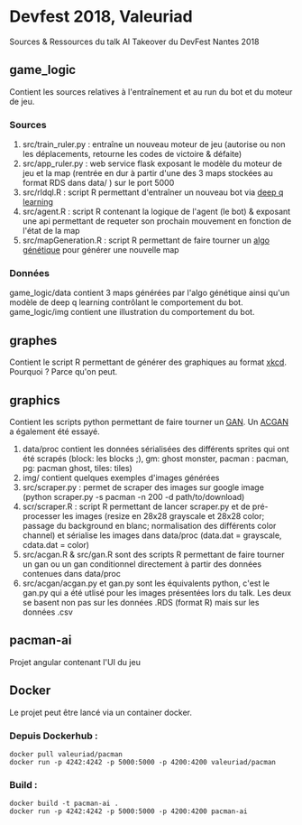 # Devfest 2018, Valeuriad
Sources & Ressources du talk AI Takeover du DevFest Nantes 2018 

## game_logic
Contient les sources relatives à l'entraînement et au run du bot et du moteur de jeu.

### Sources
1. src/train\_ruler.py : entraîne un nouveau moteur de jeu (autorise ou non les déplacements, retourne les codes de victoire & défaite)
2. src/app\_ruler.py : web service flask exposant le modèle du moteur de jeu et la map (rentrée en dur à partir d'une des 3 maps stockées au format RDS dans data/ ) sur le port 5000
3. src/rldql.R : script R permettant d'entraîner un nouveau bot via [deep q learning](https://medium.freecodecamp.org/an-introduction-to-deep-q-learning-lets-play-doom-54d02d8017d8)
4. src/agent.R : script R contenant la logique de l'agent (le bot) & exposant une api permettant de requeter son prochain mouvement en fonction de l'état de la map 
5. src/mapGeneration.R : script R permettant de faire tourner un [algo génétique](https://en.wikipedia.org/wiki/Genetic_algorithm) pour générer une nouvelle map 

### Données
game\_logic/data contient 3 maps générées par l'algo génétique ainsi qu'un modèle de deep q learning contrôlant le comportement du bot.
game\_logic/img contient une illustration du comportement du bot.

## graphes
Contient le script R permettant de générer des graphiques au format [xkcd](http://xkcd.r-forge.r-project.org/). Pourquoi ? Parce qu'on peut.

## graphics
Contient les scripts python permettant de faire tourner un [GAN](https://skymind.ai/wiki/generative-adversarial-network-gan). Un [ACGAN](https://arxiv.org/abs/1610.09585) a également été essayé.

1. data/proc contient les données sérialisées des différents sprites qui ont été scrapés (block: les blocks ;), gm: ghost monster, pacman : pacman, pg: pacman ghost, tiles: tiles)
2. img/ contient quelques exemples d'images générées
3. src/scraper.py : permet de scraper des images sur google image (python scraper.py -s pacman -n 200 -d path/to/download)
4. scr/scraper.R : script R permettant de lancer scraper.py et de pré-processer les images (resize en 28x28 grayscale et 28x28 color; passage du background en blanc; normalisation des différents color channel) et sérialise les images dans data/proc (data.dat = grayscale, cdata.dat = color) 
5. src/acgan.R & src/gan.R sont des scripts R permettant de faire tourner un gan ou un gan conditionnel directement à partir des données contenues dans data/proc
6. src/acgan/acgan.py et gan.py sont les équivalents python, c'est le gan.py qui a été utlisé pour les images présentées lors du talk. Les deux se basent non pas sur les données .RDS (format R) mais sur les données .csv

## pacman-ai 
Projet angular contenant l'UI du jeu

## Docker
Le projet peut être lancé via un container docker. 

### Depuis Dockerhub :
    docker pull valeuriad/pacman
    docker run -p 4242:4242 -p 5000:5000 -p 4200:4200 valeuriad/pacman 

### Build : 
    docker build -t pacman-ai .
    docker run -p 4242:4242 -p 5000:5000 -p 4200:4200 pacman-ai
